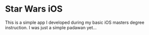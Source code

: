 # Star Wars iOS

This is a simple app I developed during my basic iOS masters degree instruction. I was just a simple padawan yet...


